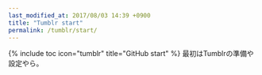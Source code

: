 ```yaml
---
last_modified_at: 2017/08/03 14:39 +0900
title: "Tumblr start"
permalink: /tumblr/start/
---
```

{% include toc icon="tumblr" title="GitHub start" %}
最初はTumblrの準備や設定やら。
